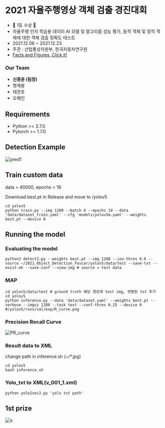 # 2021 자율주행영상 객체 검출 경진대회 #
- 🥇 1등 수상 🥇
- 자율주행 인지 학습용 데이터 AI 모델 및 알고리즘 성능 평가, 동적 객체 및 정적 객체에 대한 객체 검출 정확도 테스트
- 2021.12.06 ~ 2021.12.23
- 주관 : 산업통상자원부, 한국자동차연구원
- [Facts and Figures, Click it!](https://jjongyn.notion.site/24eb868be91844f7a153a3aedf1dc24a)
### Our Team ###
- **신종윤 (팀장)**
- 명재용
- 태관호
- 오해인

## Requirements 
- Python >= 3.7.0 
- Pytorch >= 1.7.0

## Detection Example
![pred1](https://user-images.githubusercontent.com/92678942/146318252-62e1736f-a055-47d6-8435-a7600f44c7a0.png)

## Train custom data 
data = 40000, epochs = 19

Download best.pt in Release and move to /yolov5

```
cd yolov5 
python train.py --img 1280 --batch 4 --epochs 19 --data 'data/dataset_train.yaml' --cfg 'models/yolov5m.yaml' --weights best.pt --device 0
```

## Running the model

### Evaluating the model ###
```
python3 detect2.py --weights best.pt --img 1280 --iou-thres 0.6 --source ~/2021_Object_Detection_Foscar/yolov5/data/test --save-txt --exist-ok --save-conf --view-img # source = test data
```
### MAP ###
```
cd yolov5/data/test # ground truth 해당 경로에 test img, 변환된 txt 추가
cd yolov5
python inference.py --data 'data/dataset.yaml' --weights best.pt --verbose --imgsz 1280 --task test --conf-thres 0.25 --device 0
#/yolov5/runs/val/exp/R_curve.png
```
### Precision Recall Curve ###
![PR_curve](https://user-images.githubusercontent.com/92678942/146409098-08676301-3247-4dbb-b783-fffe9af6f992.png)

### Result data to XML ###

change path in inference.sh (~/*.jpg)
```
cd yolov5 
bash inference.sh
```
### Yolo_txt to XML(v_001_1.xml) ###
```
python yolo2voc2.py 'yolo txt path'
```

## 1st prize ##
![s](https://user-images.githubusercontent.com/92678942/162491015-1ba58bdb-bbd2-44a8-91e7-22ae0cbadd78.jpg)


